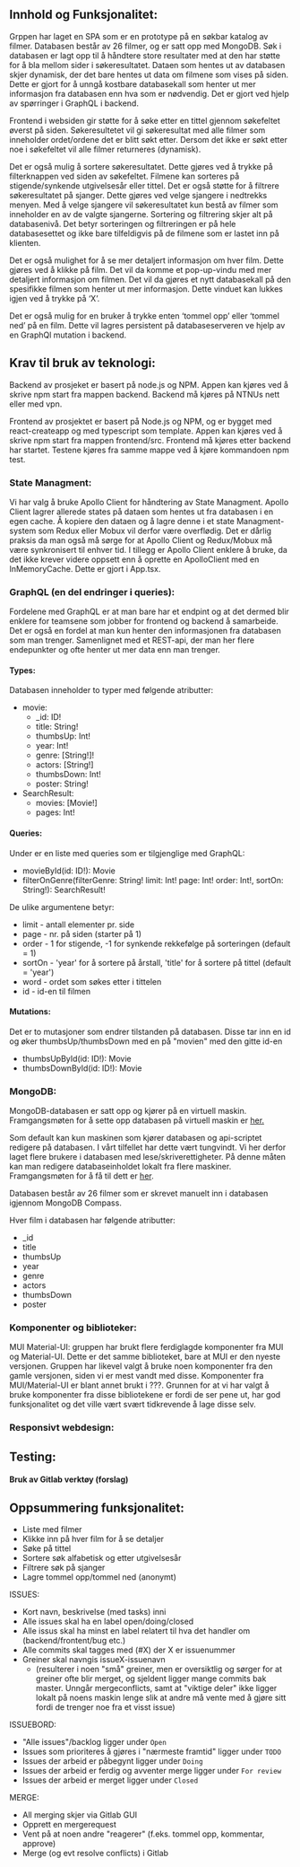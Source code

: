 ## Innhold og Funksjonalitet:
Grppen har laget en SPA som er en prototype på en søkbar katalog av filmer. Databasen består av 26 filmer, og er satt opp med MongoDB. Søk i databasen er lagt opp til å håndtere store resultater med at den har støtte for å bla mellom sider i søkeresultatet. Dataen som hentes ut av databasen skjer dynamisk, der det bare hentes ut data om filmene som vises på siden. Dette er gjort for å unngå kostbare databasekall som henter ut mer informasjon fra databasen enn hva som er nødvendig. Det er gjort ved hjelp av spørringer i GraphQL i backend. 

Frontend i websiden gir støtte for å søke etter en tittel gjennom søkefeltet øverst på siden. Søkeresultetet vil gi søkeresultat med alle filmer som inneholder ordet/ordene det er blitt søkt etter. Dersom det ikke er søkt etter noe i søkefeltet vil alle filmer returneres (dynamisk).

Det er også mulig å sortere søkeresultatet. Dette gjøres ved å trykke på filterknappen ved siden av søkefeltet. Filmene kan sorteres på stigende/synkende utgivelsesår eller tittel. Det er også støtte for å filtrere søkeresultatet på sjanger. Dette gjøres ved velge sjangere i nedtrekks menyen. Med å velge sjangere vil søkeresultatet kun bestå av filmer som inneholder en av de valgte sjangerne. Sortering og filtrering skjer alt på databasenivå. Det betyr sorteringen og filtreringen er på hele databasesettet og ikke bare tilfeldigvis på de filmene som er lastet inn på klienten.

Det er også mulighet for å se mer detaljert informasjon om hver film. Dette gjøres ved å klikke på film. Det vil da komme et pop-up-vindu med mer detaljert informasjon om filmen. Det vil da gjøres et nytt databasekall på den spesifikke filmen som henter ut mer informasjon. Dette vinduet kan lukkes igjen ved å trykke på ‘X’. 

Det er også mulig for en bruker å trykke enten ‘tommel opp’ eller ‘tommel ned’ på en film. Dette vil lagres persistent på databaseserveren ve hjelp av en GraphQl mutation i backend.

## Krav til bruk av teknologi:
Backend av prosjeket er basert på node.js og NPM. Appen kan kjøres ved å skrive npm start fra mappen backend. Backend må kjøres på NTNUs nett eller med vpn.

Frontend av prosjektet er basert på Node.js og NPM, og er bygget med react-createapp og med typescript som template. Appen kan kjøres ved å skrive npm start fra mappen frontend/src. Frontend må kjøres etter backend har startet. Testene kjøres fra samme mappe ved å kjøre kommandoen npm test.

### State Managment:

Vi har valg å bruke Apollo Client for håndtering av State Managment. Apollo Client lagrer allerede states på dataen som hentes ut fra databasen i en egen cache. Å kopiere den dataen og å lagre denne i et state Managment-system som Redux eller Mobux vil derfor være overflødig. Det er dårlig praksis da man også må sørge for at Apollo Client og Redux/Mobux må være synkronisert til enhver tid. I tillegg er Apollo Client enklere å bruke, da det ikke krever videre oppsett enn å oprette en ApolloClient med en InMemoryCache. Dette er gjort i App.tsx.

### GraphQL (en del endringer i queries):
Fordelene med GraphQL er at man bare har et endpint og at det dermed blir enklere for teamsene som jobber for frontend og backend å samarbeide. Det er også en fordel at man kun henter den informasjonen fra databasen som man trenger. Samenlignet med et REST-api, der man her flere endepunkter og ofte henter ut mer data enn man trenger. 

#### Types:
Databasen inneholder to typer med følgende atributter:
- movie:
    - _id: ID!
    - title: String!
    - thumbsUp: Int!
    - year: Int!
    - genre: [String!]!
    - actors: [String!]
    - thumbsDown: Int!
    - poster: String!
- SearchResult:
    - movies: [Movie!]
    - pages: Int!
#### Queries:
Under er en liste med queries som er tilgjenglige med GraphQL:
- movieById(id: ID!): Movie
- filterOnGenre(filterGenre: String! limit: Int! page: Int! order: Int!, sortOn: String!): SearchResult!

De ulike argumentene betyr: 
- limit - antall elementer pr. side
- page - nr. på siden (starter på 1)
- order - 1 for stigende, -1 for synkende rekkefølge på sorteringen (default = 1)
- sortOn - 'year' for å sortere på årstall, 'title' for å sortere på tittel (default = 'year')
- word - ordet som søkes etter i tittelen
- id - id-en til filmen

#### Mutations:
Det er to mutasjoner som endrer tilstanden på databasen. Disse tar inn en id og øker thumbsUp/thumbsDown med en på "movien" med den gitte id-en
- thumbsUpById(id: ID!): Movie
- thumbsDownById(id: ID!): Movie

### MongoDB:

MongoDB-databasen er satt opp og kjører på en virtuell maskin. Framgangsmøten for å sette opp databasen på virtuell maskin er [her.](https://docs.mongodb.com/manual/tutorial/install-mongodb-on-ubuntu/)

Som default kan kun maskinen som kjører databasen og api-scriptet redigere på databasen. I vårt tilfellet har dette vært tungvindt. Vi her derfor laget flere brukere i databasen med lese/skriverettigheter. På denne måten kan man redigere databaseinholdet lokalt fra flere maskiner. Framgangsmøten for å få til dett er [her](https://piazza.com/class/ksk8rtnewz56sh?cid=133).

Databasen består av 26 filmer som er skrevet manuelt inn i databasen igjennom MongoDB Compass.

Hver film i databasen har følgende atributter:
- _id
- title
- thumbsUp
- year
- genre
- actors
- thumbsDown
- poster


### Komponenter og biblioteker:

MUI Material-UI:
gruppen har brukt flere ferdiglagde komponenter fra MUI og Material-UI. Dette er det samme biblioteket, bare at MUI er den nyeste versjonen. Gruppen har likevel valgt å bruke noen komponenter fra den gamle versjonen, siden vi er mest vandt med disse. Komponenter fra MUI/Material-UI er blant annet brukt i ???. Grunnen for at vi har valgt å bruke komponenter fra disse bibliotekene er fordi de ser pene ut, har god funksjonalitet og det ville vært svært tidkrevende å lage disse selv.

### Responsivt webdesign:
## Testing:


#### Bruk av Gitlab verktøy (forslag)

## Oppsummering funksjonalitet: 
- Liste med filmer 
- Klikke inn på hver film for å se detaljer 
- Søke på tittel
- Sortere søk alfabetisk og etter utgivelsesår 
- Filtrere søk på sjanger 
- Lagre tommel opp/tommel ned (anonymt)

ISSUES: 
- Kort navn, beskrivelse (med tasks) inni 
- Alle issues skal ha en label open/doing/closed
- Alle issus skal ha minst en label relatert til hva det handler om (backend/frontent/bug etc.)
- Alle commits skal tagges med (#X) der X er issuenummer
- Greiner skal navngis issueX-issuenavn 
    - (resulterer i noen "små" greiner, men er oversiktlig og sørger for at greiner ofte blir merget, og sjeldent ligger mange commits bak master. Unngår mergeconflicts, samt at "viktige deler" ikke ligger lokalt på noens maskin lenge slik at andre må vente med å gjøre sitt fordi de trenger noe fra et visst issue) 

ISSUEBORD:
- "Alle issues"/backlog ligger under `Open`
- Issues som prioriteres å gjøres i "nærmeste framtid" ligger under `TODO`
- Issues der arbeid er påbegynt ligger under `Doing`
- Issues der arbeid er ferdig og avventer merge ligger under `For review`
- Issues der arbeid er merget ligger under `Closed`


MERGE: 
- All merging skjer via Gitlab GUI
- Opprett en mergerequest 
- Vent på at noen andre "reagerer" (f.eks. tommel opp, kommentar, approve)
- Merge (og evt resolve conflicts) i Gitlab 

